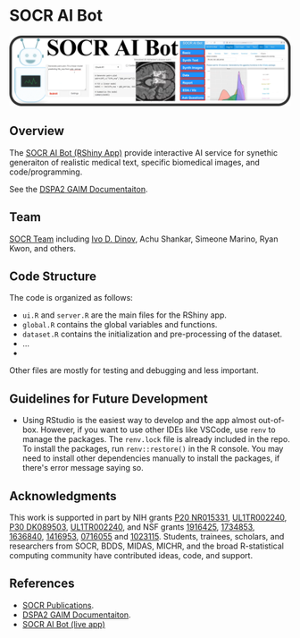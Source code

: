 # SOCR AI Bot

![SOCR AI Bot Image](images/SOCR_AI_Bot_Carousel.png)

## Overview 
The [SOCR AI Bot (RShiny App)](https://rcompute.nursing.umich.edu/SOCR_AI_Bot/) provide interactive AI service for synethic generaiton of realistic medical text, specific biomedical images, and 
code/programming.

See the [DSPA2 GAIM Documentaiton](https://socr.umich.edu/DSPA2/DSPA2_notes/DSPA_Appendix_11_Foundational_Generative_AI_Models_GAIMs.html).

## Team

[SOCR Team](https://www.socr.umich.edu/people/) including [Ivo D. Dinov](https://umich.edu/~dinov), Achu Shankar, Simeone Marino, Ryan Kwon, and others.

## Code Structure

The code is organized as follows:
- `ui.R` and `server.R` are the main files for the RShiny app.
- `global.R` contains the global variables and functions.
- `dataset.R` contains the initialization and pre-processing of the dataset.
- ...
- 
Other files are mostly for testing and debugging and less important.

## Guidelines for Future Development
- Using RStudio is the easiest way to develop and the app almost out-of-box. However, if you want to use other IDEs like VSCode, use `renv` to manage the packages. The `renv.lock` file is already included in the repo. To install the packages, run `renv::restore()` in the R console. You may need to install other dependencies manually to install the packages, if there's error message saying so.

## Acknowledgments

This work is supported in part by NIH grants [P20 NR015331](www.socr.umich.edu/CSCD), [UL1TR002240](https://projectreporter.nih.gov/project_info_description.cfm?aid=9491961&icde=39078316), [P30 DK089503](http://mmoc.med.umich.edu/), [UL1TR002240](https://www.michr.umich.edu), and NSF grants [1916425](http://midas.umich.edu/), [1734853](http://brain-life.org/), [1636840](http://neurosciencenetwork.org/), [1416953](http://distributome.org), [0716055](http://socr.umich.edu) and [1023115](http://distributome.org). Students, trainees, scholars, and researchers from SOCR, BDDS, MIDAS, MICHR, and the broad R-statistical computing community have contributed ideas, code, and support.

## References

* [SOCR Publications]().
* [DSPA2 GAIM Documentaiton](https://socr.umich.edu/DSPA2/DSPA2_notes/DSPA_Appendix_11_Foundational_Generative_AI_Models_GAIMs.html).
* [SOCR AI Bot (live app)](https://rcompute.nursing.umich.edu/SOCR_AI_Bot/)

